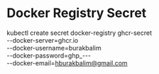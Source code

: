 # Docker Registry Secret
kubectl create secret docker-registry ghcr-secret \
  --docker-server=ghcr.io \
  --docker-username=burakbalim \
  --docker-password=ghp_--- \
  --docker-email=hburakbalim@gmail.com


